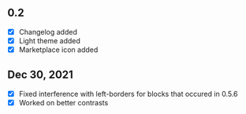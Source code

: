 ## 0.2

- [x] Changelog added
- [x] Light theme added
- [x] Marketplace icon added

## Dec 30, 2021

- [x] Fixed interference with left-borders for blocks that occured in 0.5.6
- [x] Worked on better contrasts
